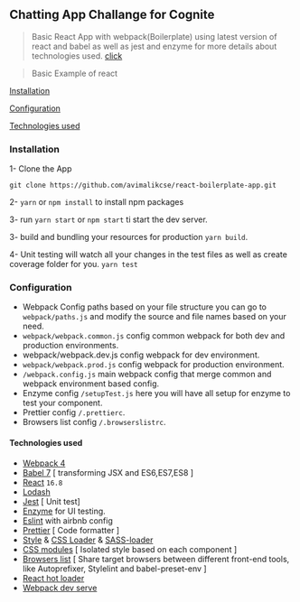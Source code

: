 ## Chatting App Challange for Cognite 


> Basic React App with webpack(Boilerplate) using latest version of react and babel as well as jest and enzyme for more details about technologies used. [click](#technologies-used)

> Basic Example of react 





[Installation](#installation)

[Configuration](#configuration)

[Technologies used](#technologies-used)

### Installation

1- Clone the App

`git clone https://github.com/avimalikcse/react-boilerplate-app.git`

2- `yarn` or `npm install` to install npm packages

3- run `yarn start` or `npm start` ti start the dev server.

3- build and bundling your resources for production `yarn build`.

4- Unit testing will watch all your changes in the test files as well as create coverage folder for you. 
`yarn test`


### Configuration
* Webpack Config paths based on your file structure you can go to `webpack/paths.js` and modify the source and file names based on your need.
* `webpack/webpack.common.js` config common webpack for both dev and production environments.
* webpack/webpack.dev.js config webpack for dev environment.
* `webpack/webpack.prod.js` config webpack for production environment.
* `/webpack.config.js` main webpack config that merge common and webpack environment based config.
* Enzyme config `/setupTest.js` here you will have all setup for enzyme to test your component.
* Prettier config `/.prettierc`.
* Browsers list config `/.browserslistrc`.


#### Technologies used


* [Webpack 4](https://github.com/webpack/webpack) 
* [Babel 7](https://github.com/babel/babel) [ transforming JSX and ES6,ES7,ES8 ]
* [React](https://github.com/facebook/react) `16.8`
* [Lodash](https://github.com/lodash/lodash)
* [Jest](https://github.com/facebook/jest) [ Unit test]
* [Enzyme](http://airbnb.io/enzyme/) for UI testing.
* [Eslint](https://github.com/eslint/eslint/) with airbnb config
* [Prettier](https://github.com/prettier/prettier) [ Code formatter ]
* [Style](https://github.com/webpack-contrib/style-loader) & [CSS Loader](https://github.com/webpack-contrib/css-loader) & [SASS-loader](https://github.com/webpack-contrib/sass-loader)
* [CSS modules](https://github.com/css-modules/css-modules) [ Isolated style based on each component ]
* [Browsers list](https://github.com/browserslist/browserslist) [ Share target browsers between different front-end tools, like Autoprefixer, Stylelint and babel-preset-env ]
* [React hot loader](https://github.com/gaearon/react-hot-loader)
* [Webpack dev serve](https://github.com/webpack/webpack-dev-server) 
